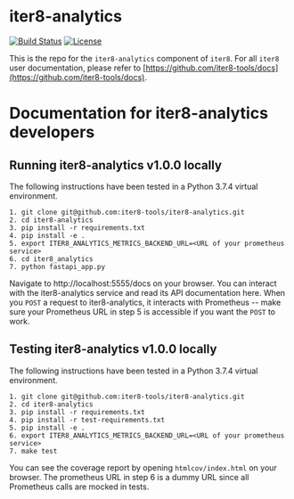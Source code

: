 # iter8-analytics

[![Build Status](https://travis-ci.com/iter8-tools/iter8-analytics.svg?branch=master)](https://travis-ci.com/iter8-tools/iter8-analytics)
[![License](https://img.shields.io/badge/License-Apache%202.0-blue.svg)](LICENSE)

This is the repo for the `iter8-analytics` component of `iter8`. For all `iter8` user documentation, please refer to [https://github.com/iter8-tools/docs](https://github.com/iter8-tools/docs).

# Documentation for iter8-analytics developers

## Running iter8-analytics v1.0.0 locally
The following instructions have been tested in a Python 3.7.4 virtual environment.

```
1. git clone git@github.com:iter8-tools/iter8-analytics.git
2. cd iter8-analytics
3. pip install -r requirements.txt 
4. pip install -e .
5. export ITER8_ANALYTICS_METRICS_BACKEND_URL=<URL of your prometheus service>
6. cd iter8_analytics
7. python fastapi_app.py 
```
Navigate to http://localhost:5555/docs on your browser. You can interact with the iter8-analytics service and read its API documentation here. When you `POST` a request to iter8-analytics, it interacts with Prometheus -- make sure your Prometheus URL in step 5 is accessible if you want the `POST` to work.

## Testing iter8-analytics v1.0.0 locally
The following instructions have been tested in a Python 3.7.4 virtual environment.

```
1. git clone git@github.com:iter8-tools/iter8-analytics.git
2. cd iter8-analytics
3. pip install -r requirements.txt 
4. pip install -r test-requirements.txt
5. pip install -e .
6. export ITER8_ANALYTICS_METRICS_BACKEND_URL=<URL of your prometheus service>
7. make test
```
You can see the coverage report by opening `htmlcov/index.html` on your browser. The prometheus URL in step 6 is a dummy URL since all Prometheus calls are mocked in tests.
